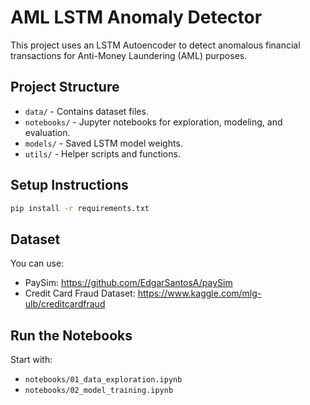 # AML LSTM Anomaly Detector

This project uses an LSTM Autoencoder to detect anomalous financial transactions for Anti-Money Laundering (AML) purposes.

## Project Structure

- `data/` - Contains dataset files.
- `notebooks/` - Jupyter notebooks for exploration, modeling, and evaluation.
- `models/` - Saved LSTM model weights.
- `utils/` - Helper scripts and functions.

## Setup Instructions

```bash
pip install -r requirements.txt
```

## Dataset

You can use:
- PaySim: https://github.com/EdgarSantosA/paySim
- Credit Card Fraud Dataset: https://www.kaggle.com/mlg-ulb/creditcardfraud

## Run the Notebooks

Start with:
- `notebooks/01_data_exploration.ipynb`
- `notebooks/02_model_training.ipynb`
